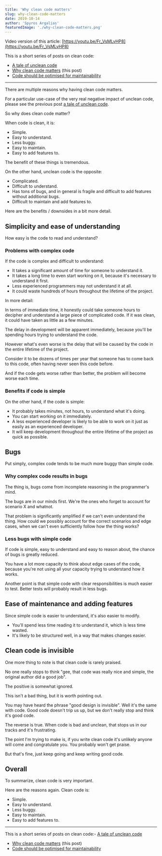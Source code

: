 ```yaml
---
title: 'Why clean code matters'
slug: why-clean-code-matters
date: 2019-10-14
author: 'Spyros Argalias'
featuredImage: './why-clean-code-matters.png'
---
```


Video version of this article: [https://youtu.be/Fr_VsMLvHP8](https://youtu.be/Fr_VsMLvHP8)

This is a short series of posts on clean code:
- [A tale of unclean code](/blog/tale-of-unclean-code/)
- [Why clean code matters](/blog/why-clean-code-matters/) (this post)
- [Code should be optimised for maintainability](/blog/code-should-be-optimised-for-maintainability/)

---


There are multiple reasons why having clean code matters.

For a particular use-case of the very real negative impact of unclean code, please see the previous post [a tale of unclean code](/blog/tale-of-unclean-code/).

So why does clean code matter?

When code is clean, it is:
- Simple.
- Easy to understand.
- Less buggy.
- Easy to maintain.
- Easy to add features to.

The benefit of these things is tremendous.

On the other hand, unclean code is the opposite:
- Complicated.
- Difficult to understand.
- Has tons of bugs, and in general is fragile and difficult to add features without additional bugs.
- Difficult to maintain and add features to.


Here are the benefits / downsides in a bit more detail.


## Simplicity and ease of understanding

How easy is the code to read and understand?


### Problems with complex code

If the code is complex and difficult to understand:
- It takes a significant amount of time for someone to understand it.
- It takes a long time to even start working on it, because it's necessary to understand it first.
- Less experienced programmers may not understand it at all.
- It could waste hundreds of hours throughout the lifetime of the project.

In more detail:

In terms of immediate time, it honestly could take someone hours to decipher and understand a large piece of complicated code. If it was clean, it could have taken as little as a few minutes.

The delay in development will be apparent immediately, because you'll be spending hours trying to understand the code.

However what's even worse is the delay that will be caused by the code in the entire lifetime of the project.

Consider it to be dozens of times per year that someone has to come back to this code, often having never seen this code before.

And if the code gets worse rather than better, the problem will become worse each time.


### Benefits if code is simple

On the other hand, if the code is simple:
- It probably takes minutes, not hours, to understand what it's doing.
- You can start working on it immediately.
- A less experienced developer is likely to be able to work on it just as easily as an experienced developer.
- It will keep development throughout the entire lifetime of the project as quick as possible.


## Bugs

Put simply, complex code tends to be much more buggy than simple code.


### Why complex code results in bugs

The thing is, bugs come from incomplete reasoning in the programmer's mind.

The bugs are in our minds first. We're the ones who forget to account for scenario X and whatnot.

That problem is significantly amplified if we can't even understand the thing. How could we possibly account for the correct scenarios and edge cases, when we can't even sufficiently follow how the thing works?


### Less bugs with simple code

If code is simple, easy to understand and easy to reason about, the chance of bugs is greatly reduced.

You have a lot more capacity to think about edge cases of the code, because you're not using all your capacity trying to understand how it works.

Another point is that simple code with clear responsibilities is much easier to test. Better tests will probably result in less bugs.


## Ease of maintenance and adding features

Since simple code is easier to understand, it's also easier to modify.
- You'll spend less time reading it to understand it, which is less time wasted.
- It's likely to be structured well, in a way that makes changes easier.


## Clean code is invisible

One more thing to note is that clean code is rarely praised.

No one really stops to think "gee, that code was really nice and simple, the original author did a good job".

The positive is somewhat ignored.

This isn't a bad thing, but it is worth pointing out.

You may have heard the phrase "good design is invisible". Well it's the same with code. Good code doesn't trip us up, but we don't really stop and think it's good code.

The reverse is true. When code is bad and unclean, that stops us in our tracks and it's frustrating.

The point I'm trying to make is, if you write clean code it's unlikely anyone will come and congratulate you. You probably won't get praise.

But that's fine, just keep going and keep writing good code.


## Overall

To summarize, clean code is very important.

Here are the reasons again. Clean code is:
- Simple.
- Easy to understand.
- Less buggy.
- Easy to maintain.
- Easy to add features to.


---

This is a short series of posts on clean code:- [A tale of unclean code](/blog/tale-of-unclean-code/)
- [Why clean code matters](/blog/why-clean-code-matters/) (this post)
- [Code should be optimised for maintainability](/blog/code-should-be-optimised-for-maintainability/)
